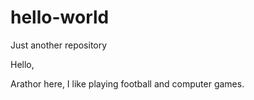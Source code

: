 # hello-world
Just another repository

Hello,

Arathor here, I like playing football and computer games.
